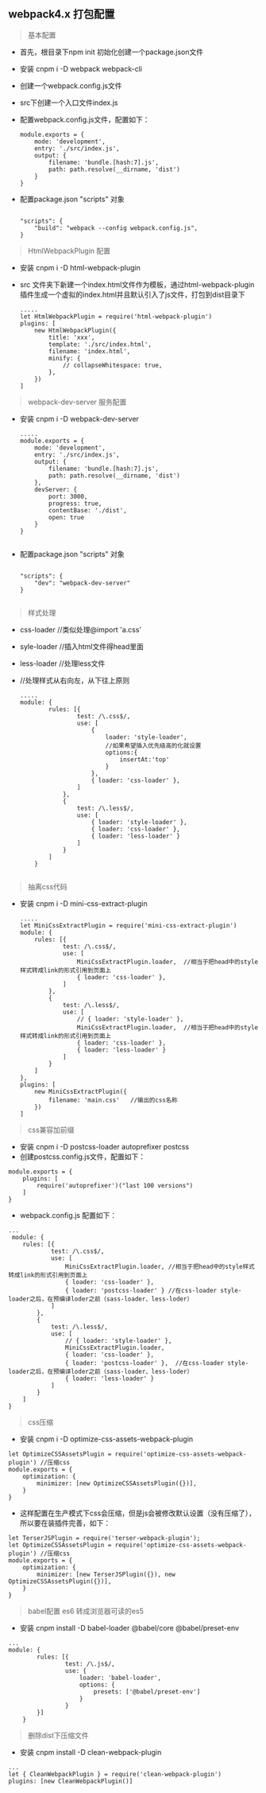 ## webpack4.x 打包配置

> 基本配置

* 首先，根目录下npm init 初始化创建一个package.json文件
* 安装 cnpm i -D webpack webpack-cli 
* 创建一个webpack.config.js文件
* src下创建一个入口文件index.js 
* 配置webpack.config.js文件，配置如下：

    ```
    module.exports = {
        mode: 'development',
        entry: './src/index.js',
        output: {
            filename: 'bundle.[hash:7].js',
            path: path.resolve(__dirname, 'dist')
        }    
    }

    ```
* 配置package.json  "scripts" 对象

    ```

    "scripts": {
        "build": "webpack --config webpack.config.js",
    }

    ```


> HtmlWebpackPlugin 配置

* 安装 cnpm i -D html-webpack-plugin
* src 文件夹下新建一个index.html文件作为模板，通过html-webpack-plugin插件生成一个虚拟的index.html并且默认引入了js文件，打包到dist目录下

    ```
    .....
    let HtmlWebpackPlugin = require('html-webpack-plugin')
    plugins: [
        new HtmlWebpackPlugin({
            title: 'xxx',
            template: './src/index.html',
            filename: 'index.html',
            minify: {
                // collapseWhitespace: true,
            },
        })
    ]

    ```

> webpack-dev-server 服务配置

* 安装 cnpm i -D webpack-dev-server 

    ```
    .....
    module.exports = {
        mode: 'development',
        entry: './src/index.js',
        output: {
            filename: 'bundle.[hash:7].js',
            path: path.resolve(__dirname, 'dist')
        },
        devServer: {
            port: 3000,
            progress: true,
            contentBase: './dist',
            open: true
        }
    }


    ```
* 配置package.json  "scripts" 对象

    ```
    
    "scripts": {
        "dev": "webpack-dev-server"
    }


> 样式处理

* css-loader //类似处理@import 'a.css'
* syle-loader //插入html文件得head里面
* less-loader //处理less文件
* //处理样式从右向左，从下往上原则

    ```
    .....
    module: {
            rules: [{
                    test: /\.css$/,
                    use: [
                        { 
                            loader: 'style-loader',
                            //如果希望插入优先级高的化就设置
                            options:{
                                insertAt:'top'
                            }
                        },
                        { loader: 'css-loader' },
                    ]
                },
                {
                    test: /\.less$/,
                    use: [
                        { loader: 'style-loader' },
                        { loader: 'css-loader' },
                        { loader: 'less-loader' }
                    ]
                }
            ]
        }
        
    ```

> 抽离css代码

* 安装 cnpm i -D mini-css-extract-plugin

    ```
    .....
    let MiniCssExtractPlugin = require('mini-css-extract-plugin')
    module: {
        rules: [{
                test: /\.css$/,
                use: [
                    MiniCssExtractPlugin.loader,  //相当于把head中的style样式转成link的形式引用到页面上
                    { loader: 'css-loader' },
                ]
            },
            {
                test: /\.less$/,
                use: [
                    // { loader: 'style-loader' },
                    MiniCssExtractPlugin.loader,  //相当于把head中的style样式转成link的形式引用到页面上
                    { loader: 'css-loader' },
                    { loader: 'less-loader' }
                ]
            }
        ]
    },
    plugins: [
        new MiniCssExtractPlugin({
            filename: 'main.css'   //输出的css名称
        })
    ]

    ```

> css兼容加前缀

* 安装 cnpm i -D postcss-loader autoprefixer postcss
* 创建postcss.config.js文件，配置如下：
```
module.exports = {
    plugins: [
        require('autoprefixer')("last 100 versions")
    ]
}
```
* webpack.config.js 配置如下：
```
...
 module: {
    rules: [{
            test: /\.css$/,
            use: [
                MiniCssExtractPlugin.loader, //相当于把head中的style样式转成link的形式引用到页面上
                { loader: 'css-loader' },
                { loader: 'postcss-loader' } //在css-loader style-loader之后，在预编译loder之前（sass-loader、less-loder）
            ]
        },
        {
            test: /\.less$/,
            use: [
                // { loader: 'style-loader' },
                MiniCssExtractPlugin.loader,
                { loader: 'css-loader' },
                { loader: 'postcss-loader' },  //在css-loader style-loader之后，在预编译loder之前（sass-loader、less-loder）
                { loader: 'less-loader' }
            ]
        }
    ]
}
```
> css压缩

* 安装 cnpm i -D optimize-css-assets-webpack-plugin
```
let OptimizeCSSAssetsPlugin = require('optimize-css-assets-webpack-plugin') //压缩css
module.exports = {
    optimization: {
        minimizer: [new OptimizeCSSAssetsPlugin({})],
    }
}
```
* 这样配置在生产模式下css会压缩，但是js会被修改默认设置（没有压缩了），所以要在装插件完善，如下：
```
let TerserJSPlugin = require('terser-webpack-plugin');
let OptimizeCSSAssetsPlugin = require('optimize-css-assets-webpack-plugin') //压缩css
module.exports = {
    optimization: {
        minimizer: [new TerserJSPlugin({}), new OptimizeCSSAssetsPlugin({})],
    }
}
```
> babel配置 es6 转成浏览器可读的es5

* 安装 cnpm install -D babel-loader @babel/core @babel/preset-env

```
...
module: {
        rules: [{
                test: /\.js$/,
                use: {
                    loader: 'babel-loader',
                    options: {
                        presets: ['@babel/preset-env']
                    }
                }
        }]
    }    
```

> 删除dist下压缩文件

* 安装 cnpm install -D clean-webpack-plugin

```
...
let { CleanWebpackPlugin } = require('clean-webpack-plugin')
plugins: [new CleanWebpackPlugin()]  
```





